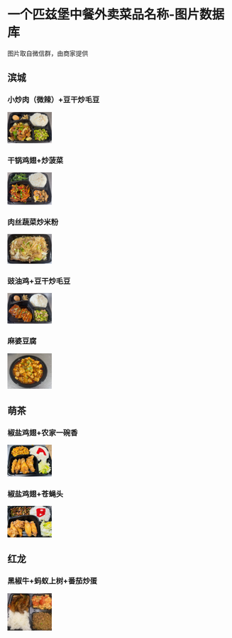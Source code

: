 # 一个匹兹堡中餐外卖菜品名称-图片数据库

图片取自微信群，由商家提供

## 滨城

### 小炒肉（微辣）+豆干炒毛豆

<img src="滨城/小炒肉（微辣）+豆干炒毛豆.png" alt="小炒肉（微辣）+豆干炒毛豆" width="100px" />

### 干锅鸡翅+炒菠菜

<img src="滨城/干锅鸡翅+炒菠菜.png" alt="干锅鸡翅+炒菠菜" width="100px" />

### 肉丝蔬菜炒米粉

<img src="滨城/肉丝蔬菜炒米粉.png" alt="肉丝蔬菜炒米粉" width="100px" />

### 豉油鸡+豆干炒毛豆

<img src="滨城/豉油鸡+豆干炒毛豆.png" alt="豉油鸡+豆干炒毛豆" width="100px" />

### 麻婆豆腐

<img src="滨城/麻婆豆腐.png" alt="麻婆豆腐" width="100px" />

## 萌茶

### 椒盐鸡翅+农家一碗香

<img src="萌茶/椒盐鸡翅+农家一碗香.png" alt="椒盐鸡翅+农家一碗香" width="100px" />

### 椒盐鸡翅+苍蝇头

<img src="萌茶/椒盐鸡翅+苍蝇头.png" alt="椒盐鸡翅+苍蝇头" width="100px" />

## 红龙

### 黑椒牛+蚂蚁上树+番茄炒蛋

<img src="红龙/黑椒牛+蚂蚁上树+番茄炒蛋.png" alt="黑椒牛+蚂蚁上树+番茄炒蛋" width="100px" />

